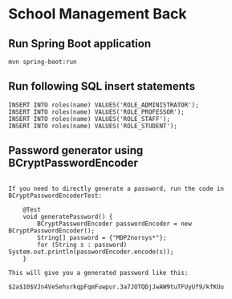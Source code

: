 # School Management Back

## Run Spring Boot application
```
mvn spring-boot:run
```

## Run following SQL insert statements
```
INSERT INTO roles(name) VALUES('ROLE_ADMINISTRATOR');
INSERT INTO roles(name) VALUES('ROLE_PROFESSOR');
INSERT INTO roles(name) VALUES('ROLE_STAFF');
INSERT INTO roles(name) VALUES('ROLE_STUDENT');
```

## Password generator using BCryptPasswordEncoder
```

If you need to directly generate a password, run the code in BCryptPasswordEncoderTest:
    
    @Test
    void generatePassword() {
        BCryptPasswordEncoder passwordEncoder = new BCryptPasswordEncoder();
        String[] password = {"MDP2norsys*"};
        for (String s : password) System.out.println(passwordEncoder.encode(s));
    }
    
This will give you a generated password like this:

$2a$10$VJn4VeSehsrkqpFqmFuwpur.3a7JOTQDjJwAW9tuTFUyUf9/kfKUu
```